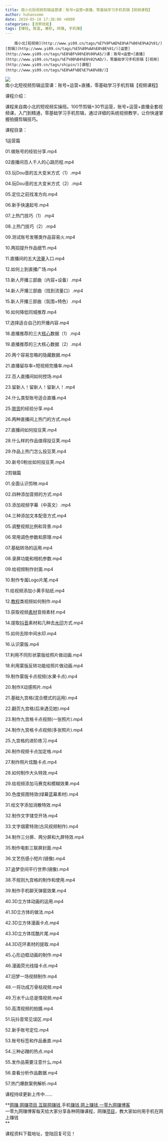 ```yaml
---
title: 南小北短视频剪辑运营课：账号+运营+直播，零基础学习手机剪辑【视频课程】
author: huhansome
date: 2019-05-10 17:38:00 +0800
categories: [流弊技能]
tags: [赚钱, 致富, 兼职, 网赚, 手机赚]
---
```



        南小北[短视频](http://www.yi09.cn/tags/%E7%9F%AD%E8%A7%86%E9%A2%91/)[剪辑](http://www.yi09.cn/tags/%E5%89%AA%E8%BE%91/)[运营](http://www.yi09.cn/tags/%E8%BF%90%E8%90%A5/)课：账号+运营+[直播](http://www.yi09.cn/tags/%E7%9B%B4%E6%92%AD/)，零基础学习手机剪辑【[视频](http://www.yi09.cn/tags/shipin/)[课程](http://www.yi09.cn/tags/%E8%AF%BE%E7%A8%8B/)】

![南小北短视频剪辑运营课：账号+运营+直播，零基础学习手机剪辑【视频课程】](http://www.yi09.cn/zb_users/upload/2021/08/20210822101341162959842123972.jpeg)

课程介绍：

  

课程来自南小北的短视频实操班。100节剪辑+30节运营，账号+运营+直播全套视频课，入门到精通，零基础学习手机剪辑，通过详细的系统视频教学，让你快速掌握拍摄剪辑技巧。

  

课程目录：

  

1运营篇

  

01.做账号的经验分享.mp4

  

02直播间百人千人的心路历程.mp4

  

03.玩Dou音的五大变米方式（1）.mp4

  

04.玩Dou音的五大变米方式（2）.mp4

  

05.定位之前找准方向.mp4

  

06.新手快速起号.mp4

  

07.上热门技巧（1）.mp4

  

08.上热门技巧（2）.mp4

  

09.测试账号发哪类作品容易火.mp4

  

10.两招提升作品细节.mp4

  

11.直播间的五大[流量](http://www.yi09.cn/tags/%E6%B5%81%E9%87%8F/)入口.mp4

  

12.如何上到直播广场.mp4

  

13.新人开播三部曲（内容+设备）.mp4

  

14.新人开播三部曲（找到流量口）.mp4

  

15.新人开播三部曲（氛围+特色）.mp4

  

16.如何降低同城推荐.mp4

  

17.选择适合自己的开播内容.mp4

  

18.直播推荐的三大[核心](http://www.yi09.cn/tags/hexin/)数据（1）.mp4

  

19.直播推荐的三大核心数据（2）.mp4

  

20.两个容易忽略的隐藏数据.mp4

  

21.直播留存率=短视频完播率.mp4

  

22.百人直播间如何控场.mp4

  

23.留新人！留新人！留新人！.mp4

  

24.什么类型账号适合直播.mp4

  

25.[带货](http://www.yi09.cn/tags/%E5%B8%A6%E8%B4%A7/)的经验分享.mp4

  

26.两种直播间上热门的方式.mp4

  

27.直播间如何投豆荚.mp4

  

28.什么样的作品值得投豆荚.mp4

  

29.作品上热门怎么投豆荚.mp4

  

30.新号0粉丝如何投豆荚.mp4

  

2剪辑篇

  

01.全面认识剪映.mp4

  

02.四种添加音频的方式.mp4

  

03.添加视频字幕（中英文）.mp4

  

04.三种添加文本配音方式.mp4

  

05.调整视频比例和背景.mp4

  

06.常用调色参数和原理.mp4

  

07.基础转场的运用.mp4

  

08.录屏功能和相机参数.mp4

  

09.给视频制作封面.mp4

  

10.制作专属Logo片尾.mp4

  

11.给视频添加小黄手贴纸.mp4

  

12.[教程](http://www.yi09.cn/tags/%E6%95%99%E7%A8%8B/)类视频如何制作.mp4

  

13.获取视频[素材](http://www.yi09.cn/tags/%E7%B4%A0%E6%9D%90/)音频素材.mp4

  

14.提取[抖音](http://www.yi09.cn/tags/%E6%8A%96%E9%9F%B3/)素材和几种去[水印](http://www.yi09.cn/tags/shuiyin/)方式.mp4

  

15.如何去除中间水印.mp4

  

16.认识蒙版.mp4

  

17.利用不同形状蒙版给照片做动画.mp4

  

18.利用蒙版反转功能给照片做动画.mp4

  

19.制作蒙版卡点视频(水果卡点).mp4

  

20.制作X动感照片.mp4

  

21.基础九宫格(混合模式的运用).mp4

  

22.翻页九宫格(后来遇见她).mp4

  

23.制作九宫格卡点视频(一张照片).mp4

  

24.制作九宫格卡点视频(多张照片).mp4

  

25.九宫格的进阶练习.mp4

  

26.制作视频卡点加定格.mp4

  

27.制作照片炫酷卡点.mp4

  

28.如何制作大头特效.mp4

  

29.给视频添加马赛克和模糊效果.mp4

  

30.色度抠图特效(绿幕蓝幕素材).mp4

  

31.给文字添加消散特效.mp4

  

32.制作文字镂空开场.mp4

  

33.文字烟雾特效(古风视频制作).mp4

  

34.制作三分屏、两分屏和九屏特效.mp4

  

35.制作电影三联屏封面.mp4

  

36.文艺伤感小短片(镜像).mp4

  

37.盗梦空间平行世界(镜像).mp4

  

38.不规则九宫格的制作和使用.mp4

  

39.制作手机聊天弹窗效果.mp4

  

40.3D立方体动画的运用.mp4

  

41.3D立方体的做法.mp4

  

42.3D立方体漫画卡点.mp4

  

43.3D立方体炫酷片尾.mp4

  

44.3D花环素材的提取.mp4

  

45.心形边框动画的制作.mp4

  

46.漫画荧光线描卡点.mp4

  

47.旧梦一场视频制作.mp4

  

48.一将功成万骨枯视频.mp4

  

49.万水千山总是情视频.mp4

  

50.高清视频的拍摄.mp4

  

51.玩抖音常见误区.mp4

  

52.新手账号定位.mp4

  

53.账号标签和作品垂直.mp4

  

54.三种必蹭的热点.mp4

  

55.发作品需要注意什么.mp4

  

56.查看分析作品数据.mp4

  

57.热门爆款案例解析.mp4

  

课程持续更新上传中……

  

  

**[网赚](http://www.yi09.cn/tags/%E7%BD%91%E8%B5%9A/),[网赚项目](http://www.yi09.cn/tags/%E7%BD%91%E8%B5%9A%E9%A1%B9%E7%9B%AE/),[互联网赚钱](http://www.yi09.cn/tags/%E4%BA%92%E8%81%94%E7%BD%91%E8%B5%9A%E9%92%B1/),手机[赚钱](http://www.yi09.cn/tags/%E8%B5%9A%E9%92%B1/),[网上赚钱](http://www.yi09.cn/tags/%E7%BD%91%E4%B8%8A%E8%B5%9A%E9%92%B1/),[一零九网赚博客](http://www.yi09.cn/tags/%E4%B8%80%E9%9B%B6%E4%B9%9D%E7%BD%91%E8%B5%9A%E5%8D%9A%E5%AE%A2/)  
一零九网赚博客每天给大家分享各种网赚课程，网赚[项目](http://www.yi09.cn/tags/%E9%A1%B9%E7%9B%AE/)，教大家如何用手机在网上赚钱  
**  
  
  

课程资料下载地址，登陆回复可见！

